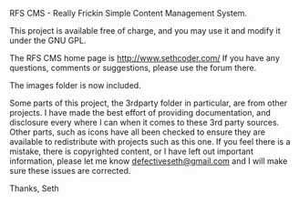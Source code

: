 RFS CMS - Really Frickin Simple Content Management System.

This project is available free of charge, and you may use it and modify it under the GNU GPL.

The RFS CMS home page is http://www.sethcoder.com/
If you have any questions, comments or suggestions, please use the forum there.

The images folder is now included.

Some parts of this project, the 3rdparty folder in particular, are from other projects.
I have made the best effort of providing documentation, and disclosure every where I can when it 
comes to these 3rd party sources.
Other parts, such as icons have all been checked to ensure they are available to redistribute with
projects such as this one.
If you feel there is a mistake, there is copyrighted content, or I have left out important information,
please let me know defectiveseth@gmail.com and I will make sure these issues are corrected.

Thanks,
Seth
